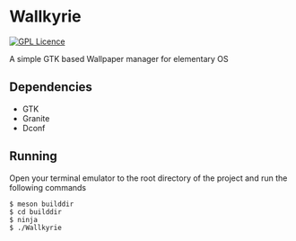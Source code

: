 # Wallkyrie
[![GPL Licence](https://badges.frapsoft.com/os/gpl/gpl.png?v=103)](https://opensource.org/licenses/GPL-3.0/)

A simple GTK based Wallpaper manager for elementary OS

## Dependencies
 - GTK
 - Granite
 - Dconf

## Running
Open your terminal emulator to the root directory of the project and run the following commands
```
$ meson builddir
$ cd builddir
$ ninja
$ ./Wallkyrie
```
